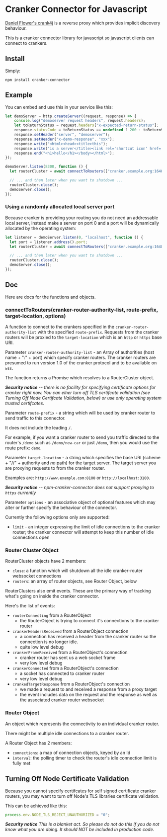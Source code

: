# Cranker Connector for Javascript

[Daniel Flower's crank4j](https://github.com/danielflower/crank4j) is
a reverse proxy which provides implicit discovery behaviour.

This is a cranker connector library for javascript so javascript
clients can connect to crankers.

## Install

Simply:

```
npm install cranker-connector
```

## Example

You can embed and use this in your service like this:

```javascript
let demoServer = http.createServer((request, response) => {
    console.log("demoserver request headers", request.headers);
    let toReturnStatus = request.headers["x-expected-return-status"];
    response.statusCode = toReturnStatus == undefined ? 200 : toReturnStatus;
    response.setHeader("server", "demoserver");
    response.setHeader("x-demo-response", "xxx");
    response.write("<html><head><title>this");
    response.write("is a server</title><link rel='shortcut icon' href='data:image/x-icon;,' type='image/x-icon'></head><body>");
    response.end("<h1>hello</h1></body></html>");
});

demoServer.listen(8300, function () {
  let routerCluster = await connectToRouters(["cranker.example.org:16489"], "demo", "http://localhost:8300");

  // ... and then later when you want to shutdown ...
  routerCluster.close();
  demoServer.close();
});
```

### Using a randomly allocated local server port

Because cranker is providing your routing you do not need an
addressable local server, instead make a server on port 0 and a port
will be dynamically allocated by the operating system:

```javascript
let listener = demoServer.listen(0, "localhost", function () {
  let port = listener.address().port;
  let routerCluster = await connectToRouters(["cranker.example.org:16489"], "demo", "http://localhost:" + port);

  // ... and then later when you want to shutdown ...
  routerCluster.close();
  demoServer.close();
});
```

## Doc

Here are docs for the functions and objects.

### connectToRouters(cranker-router-authority-list, route-prefix, target-location, options)

A function to connect to the crankers specified in the
`cranker-router-authority-list` with the specified
`route-prefix`. Requests from the cranker routers will be proxied to
the `target-location` which is an `http` or `https` base URI.

Parameter `cranker-router-authority-list` - an Array of authorities (host name +
":" + port) which specify cranker routers. The cranker routers are
presumed to run version 1.0 of the cranker protocol and to be
available on `wss`.

The function returns a Promise which resolves to a RouterCluster
object. 

***Security notice** -- there is no facility for specifying
certificate options for cranker right now. You can eiher turn off TLS
certifcate validation (see Turning Off Node Certifcate Validation,
below) or use only operating system trusted certifcates.*

Parameter `route-prefix` - a string which will be used by cranker router to send
traffic to this connector.

It does not include the leading `/`.

For example, if you want a cranker router to send you traffic directed
to the router's `/demo` such as `/demo/new-car` or just `/demo`, then
you would use the route prefix: `demo`.


Parameter `target-location` - a string which specifies the base URI (scheme +
"//" + authority and *no* path) for the target server. The target
server you are proxying requests to from the cranker router.

Examples are: `http://www.example.com:8100` or `http://localhost:3100`.

***Security notice** -- npm-cranker-connector does not support proxying
to `https` currently*


Parameter `options` - an associative object of optional features which
may alter or further specify the behaviour of the connector.

Currently the following options only are supported:

* `limit` - an integer expressing the limit of idle connections to the
  cranker router; the cranker connector will attempt to keep this
  number of idle connections open


### Router Cluster Object

RouterCluster objects have 2 members:

* `close`: a function which will shutdown all the idle cranker-router websocket connections
* `routers`: an array of router objects, see Router Object, below

RouterClusters also emit events. These are the primary way of tracking
what's going on inside the cranker connector.

Here's the list of events:

* `routerConnecting` from a RouterObject
  * the RouterObject is trying to connect it's connections to the cranker router
* `crankerHeadersReceived` from a RouterObject connection
  * a connection has received a header from the cranker router so the
   connection is no longer idle.
  * quite low level debug
* `crankerFrameReceived` from a RouterObject's connection
  * cranker router has sent us a web socket frame
  * very low level debug
* `crankerConnected` from a RouterObject's connection
  * a socket has connected to cranker router
  * very low level debug
* `crankedTargetResponse` from a RouterObject's connection
  * we made a request to and received a response from a proxy target
  * the event includes data on the request and the response as well as
    the associated cranker router websocket

### Router Object

An object which represents the connectivity to an individual cranker
router. 

There might be multiple idle connections to a cranker router.

A Router Object has 2 members:

* `connections`: a map of connection objects, keyed by an Id
* `interval`: the polling timer to check the router's idle connection limit is fully met


## Turning Off Node Certificate Validation

Because you cannot specify certifcates for self signed certificate
cranker routers, you may want to turn off Node's TLS libraries
certificate validation.

This can be achieved like this:

```javascript
process.env.NODE_TLS_REJECT_UNAUTHORIZED = "0";
```

***Security notice** This is a blanket act. So please do not do this if
you do not know what you are doing. It should NOT be included in
production code.*
